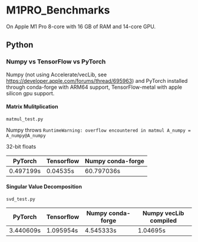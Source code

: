 # M1PRO_Benchmarks
On Apple M1 Pro 8-core with 16 GB of RAM and 14-core GPU. 

## Python
### Numpy vs TensorFlow vs PyTorch
Numpy (not using Accelerate/vecLib, see https://developer.apple.com/forums/thread/695963) and PyTorch installed through conda-forge with ARM64 support, TensorFlow-metal with apple silicon gpu support.

#### Matrix Mulitplication
```
matmul_test.py
```
Numpy throws ```RuntimeWarning: overflow encountered in matmul A_numpy = A_numpy@A_numpy```

32-bit floats

PyTorch  | Tensorflow | Numpy conda-forge
-------- | -----------|--------
0.497199s| 0.04535s  | 60.797036s

#### Singular Value Decomposition
```
svd_test.py
```
PyTorch  | Tensorflow | Numpy conda-forge | Numpy vecLib compiled
-------- | -----------|------------------ | ---------------------
3.440609s| 1.095954s  | 4.545333s         | 1.04695s


